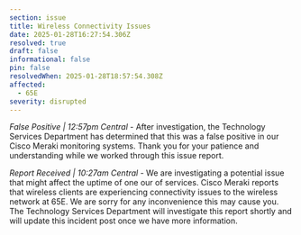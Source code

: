 ```yaml
---
section: issue
title: Wireless Connectivity Issues
date: 2025-01-28T16:27:54.306Z
resolved: true
draft: false
informational: false
pin: false
resolvedWhen: 2025-01-28T18:57:54.308Z
affected:
  - 65E
severity: disrupted
---
```

*False Positive | 12:57pm Central* - After investigation, the Technology Services Department has determined that this was a false positive in our Cisco Meraki monitoring systems. Thank you for your patience and understanding while we worked through this issue report.

*Report Received | 10:27am Central* - We are investigating a potential issue that might affect the uptime of one our of services. Cisco Meraki reports that wireless clients are experiencing connectivity issues to the wireless network at 65E. We are sorry for any inconvenience this may cause you. The Technology Services Department will investigate this report shortly and will update this incident post once we have more information.